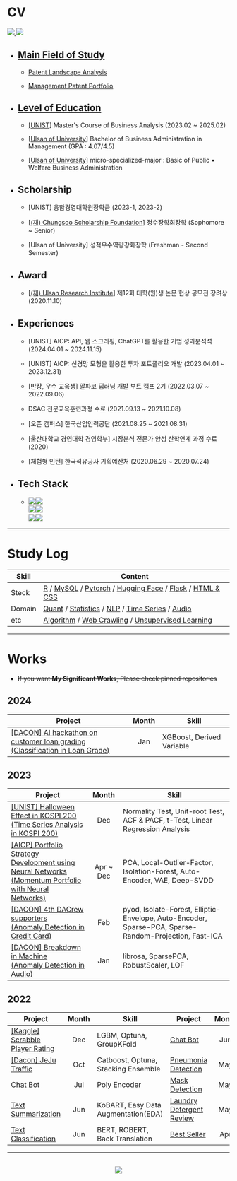 # CV
<a href="mailto:namwoods@unist.ac.kr"><img src="https://img.shields.io/badge/Email-8B89CC?style=flat-square">
<a href="https://www.instagram.com/namxaiwoo/"><img src="https://img.shields.io/badge/Instagram-E4405F?style=flat-square&logo=Instagram&logoColor=white">
    
* ## Main Field of Study 
  * Patent Landscape Analysis
  
  * Management Patent Portfolio

* ## Level of Education
  * [[UNIST](https://gsim-kor.unist.ac.kr/bachelor-research/%EB%B9%84%EC%A6%88%EB%8B%88%EC%8A%A4-%EB%B6%84%EC%84%9D/)] Master's Course of Business Analysis (2023.02 ~ 2025.02)
      
  * [[Ulsan of University](https://mgmt.ulsan.ac.kr/mgmt/2599)] Bachelor of Business Administration in Management (GPA : 4.07/4.5)
      
  * [[Ulsan of University](http://iie.ulsan.ac.kr/sub/info.do?m=0202&s=iie)] micro-specialized-major : Basic of Public • Welfare Business Administration

* ## Scholarship
  * [UNIST] 융합경영대학원장학금 (2023-1, 2023-2)
    
  * [[(재) Chungsoo Scholarship Foundation](http://www.chungo.or.kr/xe/)] 정수장학회장학 (Sophomore ~ Senior)
      
  * [Ulsan of University] 성적우수역량강화장학 (Freshman - Second Semester)
      
* ## Award
  * [[(재) Ulsan Research Institute](https://www.uri.re.kr/)] 제12회 대학(원)생 논문 현상 공모전 장려상 (2020.11.10)
        
* ## Experiences
  * [UNIST] AICP: API, 웹 스크래핑, ChatGPT를 활용한 기업 성과분석석 (2024.04.01 ~ 2024.11.15)
  
  * [UNIST] AICP: 신경망 모형을 활용한 투자 포트폴리오 개발 (2023.04.01 ~ 2023.12.31)
    
  * [반장, 우수 교육생] 알파코 딥러닝 개발 부트 캠프 2기 (2022.03.07 ~ 2022.09.06)
      
  * DSAC 전문교육훈련과정 수료 (2021.09.13 ~ 2021.10.08)
      
  * [오픈 캠퍼스] 한국산업인력공단 (2021.08.25 ~ 2021.08.31)
      
  * [울산대학교 경영대학 경영학부] 시장분석 전문가 양성 산학연계 과정 수료 (2020)
      
  * [체험형 인턴] 한국석유공사 기획예산처 (2020.06.29 ~ 2020.07.24)
    
 * ## Tech Stack

    * <img src="https://img.shields.io/badge/Python-3766AB?style=flat-square&logo=Python&logoColor=white"><img src="https://img.shields.io/badge/R-276DC3?style=flat-square&logo=R&logoColor=white"> <br> <img src="https://img.shields.io/badge/Pytorch-EE4C2C?style=flat-square&logo=Pytorch&logoColor=white"><img src="https://img.shields.io/badge/TensorFlow-FF6F00?style=flat-squar&logo=TensorFlow&logoColor=white"><br><img src="https://img.shields.io/badge/MySQL-4479A1?style=flat-square&logo=MySQL&logoColor=white"/><img src="https://img.shields.io/badge/Weights & Biases-FFBE00?style=flat-square&logo=WeightsandBiases&logoColor=white">
  
---

# Study Log
Skill | Content |
|-----|---------|
Steck | [R](https://github.com/namwootree/Basic_Skill/tree/main/R) / [MySQL](https://github.com/namwootree/Basic_Skill/tree/main/MySQL) / [Pytorch](https://github.com/namwootree/Basic_Skill/tree/main/PyTorch) / [Hugging Face](https://github.com/namwootree/Basic_Skill/tree/main/Hugging-Face) / [Flask](https://github.com/namwootree/Basic_Skill/tree/main/Flask) / [HTML & CSS ](https://github.com/namwootree/practice_Frontend)
Domain | [Quant](https://github.com/namwootree/Quant_Study_Log) / [Statistics](https://github.com/namwootree/Basic_Skill/tree/main/Statistics) / [NLP](https://github.com/namwootree/Basic_Skill/tree/main/NLP) / [Time Series](https://github.com/namwootree/Basic_Skill/tree/main/Time_Series) / [Audio](https://github.com/namwootree/Basic_Skill/tree/main/Audio) 
etc | [Algorithm](https://github.com/namwootree/Algorithm_study) / [Web Crawling](https://github.com/namwootree/Basic_Skill/tree/main/Web_Crawling) / [Unsupervised Learning](https://github.com/namwootree/Basic_Skill/tree/main/Unsupervised%20Learning)

---   

# Works
     
* ~~If you want **My Significant Works**, Please check pinned repositories~~

## 2024
Project  | Month | Skill |
|--------|:-------:|-------|
|[[DACON] AI hackathon on customer loan grading <br> (Classification in Loan Grade)](https://github.com/namwootree/Classification-Loan-Grade) |Jan|XGBoost, Derived Variable|

## 2023
Project  | Month | Skill |
|--------|:-------:|-------|
|[[UNIST] Halloween Effect in KOSPI 200 <br> (Time Series Analysis in KOSPI 200)](https://github.com/namwootree/Halloween-Effect)|Dec|Normality Test, Unit-root Test,  ACF & PACF, t-Test, Linear Regression Analysis|
|[[AICP] Portfolio Strategy Development using Neural Networks <br> (Momentum Portfolio with Neural Networks)](https://github.com/namwootree/UNIST_AICP)|Apr ~ Dec|PCA, Local-Outlier-Factor, Isolation-Forest, Auto-Encoder, VAE, Deep-SVDD|
|[[DACON] 4th DACrew supporters <br> (Anomaly Detection in Credit Card)](https://github.com/namwootree/Dacrew-4th)|Feb|pyod, Isolate-Forest, Elliptic-Envelope, Auto-Encoder, Sparse-PCA, Sparse-Random-Projection, Fast-ICA
|[[DACON] Breakdown in Machine <br> (Anomaly Detection in Audio)](https://github.com/namwootree/Breakdown-in-Machine) |Jan|librosa, SparsePCA, RobustScaler, LOF|

## 2022
Project  | Month | Skill | Project  | Month | Skill | 
---------|:------:|-------|----------|:------:|-------|
[[Kaggle] Scrabble Player Rating](https://github.com/namwootree/Portfolio/tree/main/Competition/Kaggle/Scrabble%20Player%20Rating) | Dec | LGBM, Optuna, GroupKFold |[Chat Bot](https://github.com/namwootree/Portfolio/tree/main/Alphaco_(Deep_Learning_Boot_Camp)/Mini_Project/Chat_Bot) | Jun | Transformer, BERT| |
[[Dacon] JeJu Traffic](https://github.com/namwootree/Portfolio/tree/main/Competition/Dacon/JeJu_Traffic) | Oct | Catboost, Optuna, Stacking Ensemble |[Pneumonia Detection](https://github.com/namwootree/Portfolio/tree/main/Alphaco_(Deep_Learning_Boot_Camp)/Mini_Project/Pneumonia_Detection) | May | YOLO V3 • V4|
[Chat Bot](https://github.com/namwootree/Portfolio/tree/main/Alphaco_(Deep_Learning_Boot_Camp)/Long-Term%20Program/Retrieval-Based-Chatbot-main) | Jul | Poly Encoder | [Mask Detection](https://github.com/namwootree/Portfolio/tree/main/Alphaco_(Deep_Learning_Boot_Camp)/Mini_Project/Mask_Detection)| May | Resnet50, Fine Tuning | 
[Text Summarization](https://github.com/namwootree/Portfolio/tree/main/Alphaco_(Deep_Learning_Boot_Camp)/Long-Term%20Program/Text_Summarization) | Jun | KoBART, Easy Data Augmentation(EDA) |[Laundry Detergent Review](https://github.com/namwootree/Portfolio/tree/main/Alphaco_(Deep_Learning_Boot_Camp)/Mini_Project/Coupang%20Laundry%20Detergent%20Review%20Analysis) | May | Logistic, XGB, RandomForest, Crawling |
[Text Classification](https://github.com/namwootree/Portfolio/tree/main/Alphaco_(Deep_Learning_Boot_Camp)/Long-Term%20Program/Text_Classification) | Jun | BERT, ROBERT, Back Translation | [Best Seller](https://github.com/namwootree/Portfolio/tree/main/Alphaco_(Deep_Learning_Boot_Camp)/Mini_Project/Aladin_Best_Seller_Data_Analysis) | Apr |  RandomForest, Crawling, EDA |

---

 <br>
<div align="center">
<a href="https://github.com/namwootree"><img src="https://hits.seeyoufarm.com/api/count/incr/badge.svg?url=https%3A%2F%2Fgithub.com%2Fseondal&count_bg=%23000000&title_bg=%23000000&icon=github.svg&icon_color=%23E7E7E7&title=GitHub&nbsp;Visitor&edge_flat=false)"/></a>
</div>
